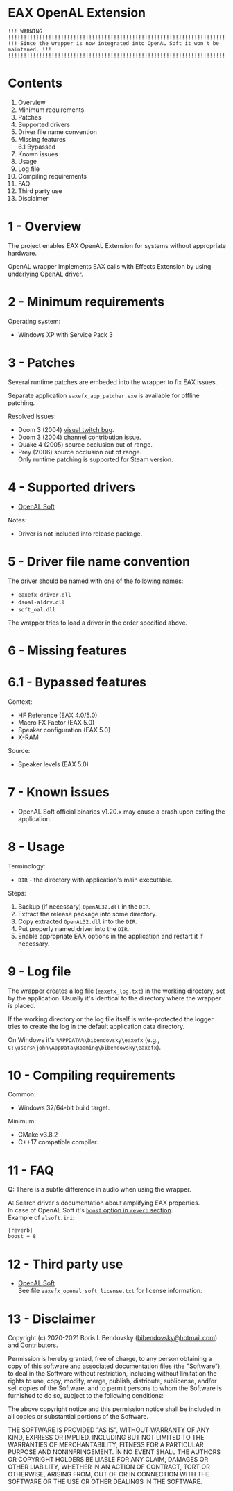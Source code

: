 EAX OpenAL Extension
====================

```
!!! WARNING !!!!!!!!!!!!!!!!!!!!!!!!!!!!!!!!!!!!!!!!!!!!!!!!!!!!!!!!!!!!!!!!!!!!!!!  
!!! Since the wrapper is now integrated into OpenAL Soft it won't be maintaned. !!!  
!!!!!!!!!!!!!!!!!!!!!!!!!!!!!!!!!!!!!!!!!!!!!!!!!!!!!!!!!!!!!!!!!!!!!!!!!!!!!!!!!!!
```

Contents
========

1. Overview
2. Minimum requirements
3. Patches
4. Supported drivers
5. Driver file name convention
6. Missing features  
   6.1 Bypassed
7. Known issues
8. Usage
9. Log file
10. Compiling requirements
11. FAQ
12. Third party use
13. Disclaimer


1 - Overview
============

The project enables EAX OpenAL Extension for systems without appropriate hardware.

OpenAL wrapper implements EAX calls with Effects Extension by using underlying OpenAL driver.


2 - Minimum requirements
========================

Operating system:
- Windows XP with Service Pack 3


3 - Patches
===========

Several runtime patches are embeded into the wrapper to fix EAX issues.

Separate application `eaxefx_app_patcher.exe` is available for offline patching.

Resolved issues:
- Doom 3 (2004) [visual twitch bug](https://www.pcgamingwiki.com/wiki/Doom_3#Visual_twitch_bug_with_OpenAL.2FEAX).
- Doom 3 (2004) [channel contribution issue](https://github.com/dhewm/dhewm3/commit/3c01757d27a22a3858737f6b51e85895d2fac887).
- Quake 4 (2005) source occlusion out of range.
- Prey (2006) source occlusion out of range.  
  Only runtime patching is supported for Steam version.


4 - Supported drivers
=====================

- [OpenAL Soft](https://openal-soft.org)

Notes:
- Driver is not included into release package.


5 - Driver file name convention
===============================

The driver should be named with one of the following names:
- `eaxefx_driver.dll`
- `dsoal-aldrv.dll`
- `soft_oal.dll`

The wrapper tries to load a driver in the order specified above.


6 - Missing features
====================


6.1 - Bypassed features
=======================

Context:
- HF Reference (EAX 4.0/5.0)
- Macro FX Factor (EAX 5.0)
- Speaker configuration (EAX 5.0)
- X-RAM

Source:
- Speaker levels (EAX 5.0)


7 - Known issues
================

- OpenAL Soft official binaries v1.20.x may cause a crash upon exiting the application.


8 - Usage
=========

Terminology:
- `DIR` - the directory with application's main executable.

Steps:
1. Backup (if necessary) `OpenAL32.dll` in the `DIR`.
2. Extract the release package into some directory.
3. Copy extracted `OpenAL32.dll` into the `DIR`.
4. Put properly named driver into the `DIR`.
5. Enable appropriate EAX options in the application and restart it if necessary.


9 - Log file
============

The wrapper creates a log file (`eaxefx_log.txt`) in the working directory, set by the application.
Usually it's identical to the directory where the wrapper is placed.

If the working directory or the log file itself is write-protected the logger tries to create the log in the default application data directory.

On Windows it's `%APPDATA%\bibendovsky\eaxefx` (e.g., `C:\users\john\AppData\Roaming\bibendovsky\eaxefx`).


10 - Compiling requirements
==========================

Common:
- Windows 32/64-bit build target.

Minimum:
- CMake v3.8.2
- C++17 compatible compiler.


11 - FAQ
========

Q: There is a subtle difference in audio when using the wrapper.

A: Search driver's documentation about amplifying EAX properties.  
In case of OpenAL Soft it's [`boost` option in `reverb` section](https://github.com/kcat/openal-soft/blob/master/alsoftrc.sample).  
Example of `alsoft.ini`:
```
[reverb]
boost = 8
```


12 - Third party use
====================

* [OpenAL Soft](https://openal-soft.org/)  
  See file `eaxefx_openal_soft_license.txt` for license information.  


13 - Disclaimer
===============

Copyright (c) 2020-2021 Boris I. Bendovsky (bibendovsky@hotmail.com) and Contributors.

Permission is hereby granted, free of charge, to any person obtaining a copy
of this software and associated documentation files (the "Software"), to deal
in the Software without restriction, including without limitation the rights
to use, copy, modify, merge, publish, distribute, sublicense, and/or sell
copies of the Software, and to permit persons to whom the Software is
furnished to do so, subject to the following conditions:

The above copyright notice and this permission notice shall be included in all
copies or substantial portions of the Software.

THE SOFTWARE IS PROVIDED "AS IS", WITHOUT WARRANTY OF ANY KIND,
EXPRESS OR IMPLIED, INCLUDING BUT NOT LIMITED TO THE WARRANTIES OF
MERCHANTABILITY, FITNESS FOR A PARTICULAR PURPOSE AND NONINFRINGEMENT.
IN NO EVENT SHALL THE AUTHORS OR COPYRIGHT HOLDERS BE LIABLE FOR ANY CLAIM,
DAMAGES OR OTHER LIABILITY, WHETHER IN AN ACTION OF CONTRACT, TORT OR
OTHERWISE, ARISING FROM, OUT OF OR IN CONNECTION WITH THE SOFTWARE OR THE USE
OR OTHER DEALINGS IN THE SOFTWARE.
